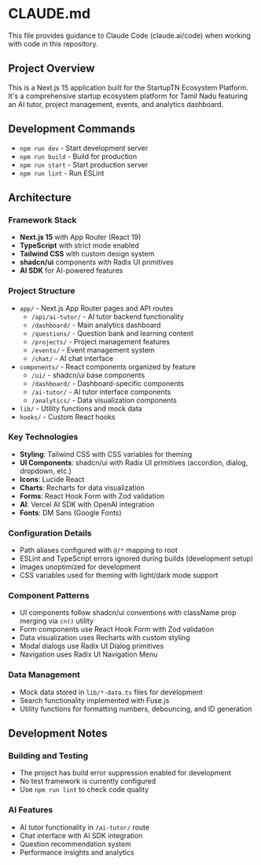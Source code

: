# CLAUDE.md

This file provides guidance to Claude Code (claude.ai/code) when working with code in this repository.

## Project Overview

This is a Next.js 15 application built for the StartupTN Ecosystem Platform. It's a comprehensive startup ecosystem platform for Tamil Nadu featuring an AI tutor, project management, events, and analytics dashboard.

## Development Commands

- `npm run dev` - Start development server
- `npm run build` - Build for production
- `npm run start` - Start production server
- `npm run lint` - Run ESLint

## Architecture

### Framework Stack
- **Next.js 15** with App Router (React 19)
- **TypeScript** with strict mode enabled
- **Tailwind CSS** with custom design system
- **shadcn/ui** components with Radix UI primitives
- **AI SDK** for AI-powered features

### Project Structure
- `app/` - Next.js App Router pages and API routes
  - `/api/ai-tutor/` - AI tutor backend functionality
  - `/dashboard/` - Main analytics dashboard
  - `/questions/` - Question bank and learning content
  - `/projects/` - Project management features
  - `/events/` - Event management system
  - `/chat/` - AI chat interface
- `components/` - React components organized by feature
  - `/ui/` - shadcn/ui base components
  - `/dashboard/` - Dashboard-specific components
  - `/ai-tutor/` - AI tutor interface components
  - `/analytics/` - Data visualization components
- `lib/` - Utility functions and mock data
- `hooks/` - Custom React hooks

### Key Technologies
- **Styling**: Tailwind CSS with CSS variables for theming
- **UI Components**: shadcn/ui with Radix UI primitives (accordion, dialog, dropdown, etc.)
- **Icons**: Lucide React
- **Charts**: Recharts for data visualization
- **Forms**: React Hook Form with Zod validation
- **AI**: Vercel AI SDK with OpenAI integration
- **Fonts**: DM Sans (Google Fonts)

### Configuration Details
- Path aliases configured with `@/*` mapping to root
- ESLint and TypeScript errors ignored during builds (development setup)
- Images unoptimized for development
- CSS variables used for theming with light/dark mode support

### Component Patterns
- UI components follow shadcn/ui conventions with className prop merging via `cn()` utility
- Form components use React Hook Form with Zod validation
- Data visualization uses Recharts with custom styling
- Modal dialogs use Radix UI Dialog primitives
- Navigation uses Radix UI Navigation Menu

### Data Management
- Mock data stored in `lib/*-data.ts` files for development
- Search functionality implemented with Fuse.js
- Utility functions for formatting numbers, debouncing, and ID generation

## Development Notes

### Building and Testing
- The project has build error suppression enabled for development
- No test framework is currently configured
- Use `npm run lint` to check code quality

### AI Features
- AI tutor functionality in `/ai-tutor/` route
- Chat interface with AI SDK integration
- Question recommendation system
- Performance insights and analytics